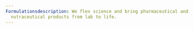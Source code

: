 ```yaml
---
Formulationsdescription: We flex science and bring pharmaceutical and
  nutraceutical products from lab to life.
---
```

